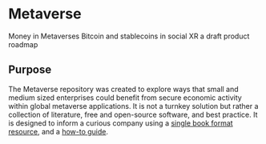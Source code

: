 # Metaverse

Money in Metaverses
Bitcoin and stablecoins in  social XR
a draft product roadmap

## Purpose

The Metaverse repository was created to explore ways that small and medium sized enterprises could benefit from secure economic activity within global metaverse applications. It is not a turnkey solution but rather a collection of literature, free and open-source software, and best practice. It is designed to inform a curious company using a [single book format resource](https://github.com/flossverse/product/raw/main/Book/metaverseBTC.pdf), and a [how-to guide](https://github.com/flossverse/origin/tree/main/Lab).
